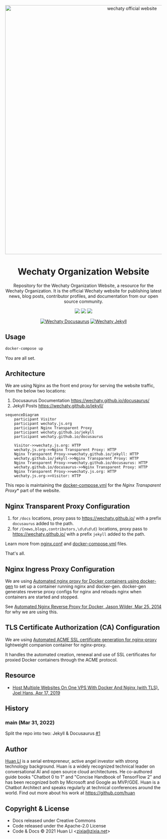 <div align="center">
<a href="https://wechaty.js.org">
  <img src="https://github.com/wechaty/wechaty.js.org/blob/main/docs/images/wechaty-website.png" alt="wechaty official website" height ="auto" width="800" />
</a>
<br />
<h1>Wechaty Organization Website</h1>
<p>
Repository for the Wechaty Organization Website, a resource for the Wechaty Organization. It is the official Wechaty website for publishing latest news, blog posts, contributor profiles, and documentation from our open source community.
</p>
<p align="center">
<a href="https://github.com/wechaty/wechaty.js.org" alt="GitHub contributors">
<img src="https://img.shields.io/github/contributors/wechaty/wechaty.js.org.svg" /></a>
<a href="https://github.com/wechaty/wechaty.js.org" alt="GitHub issues by-label">
<img src="https://img.shields.io/github/issues/wechaty/wechaty.js.org" /></a>
<a href="https://gitter.im/wechaty/wechaty" alt="Gitter">
<img src="https://img.shields.io/badge/Gitter-@layer5.svg?logo=slack" /></a>
</p>

[![Wechaty Docusaurus](https://github.com/wechaty/docusaurus/workflows/Wechaty%20Docusaurus/badge.svg)](https://github.com/wechaty/wechaty.js.org/actions?query=workflow%3A%22Docusaurus%22)
[![Wechaty Jekyll](https://github.com/wechaty/jekyll/workflows/Wechaty%20Jekyll/badge.svg)](https://github.com/wechaty/wechaty.js.org/actions?query=workflow%3A%22Jekyll%22)

</div>

## Usage

```sh
docker-compose up
```

You are all set.

## Architecture

We are using Nginx as the front end proxy for serving the website traffic, from the below two locations:

1. Docusaurus Documentation <https://wechaty.github.io/docusaurus/>
1. Jekyll Posts <https://wechaty.github.io/jekyll/>

```mermaid
sequenceDiagram
    participant Visitor
    participant wechaty.js.org
    participant Nginx Transparent Proxy
    participant wechaty.github.io/jekyll
    participant wechaty.github.io/docusaurus

    Visitor->>wechaty.js.org: HTTP
    wechaty.js.org->>Nginx Transparent Proxy: HTTP
    Nginx Transparent Proxy->>wechaty.github.io/jekyll: HTTP
    wechaty.github.io/jekyll->>Nginx Transparent Proxy: HTTP
    Nginx Transparent Proxy->>wechaty.github.io/docusaurus: HTTP
    wechaty.github.io/docusaurus->>Nginx Transparent Proxy: HTTP
    Nginx Transparent Proxy->>wechaty.js.org: HTTP
    wechaty.js.org->>Visitor: HTTP
```

This repo is maintaining the [docker-compose.yml](docker-compose.yml) for the *Nginx Transparent Proxy** part of the website.

## Nginx Transparent Proxy Configuration

1. for `/docs` locations, proxy pass to <https://wechaty.github.io/> with a prefix `docusaurus` added to the path.
1. for `/{news,blogs,contributors,\d\d\d\d}` locations, proxy pass to <https://wechaty.github.io/> with a prefix `jekyll` added to the path.

Learn more from [nginx.conf](nginx.conf) and [docker-compose.yml](docker-compose.yml) files.

That's all.

## Nginx Ingress Proxy Configuration

We are using [Automated nginx proxy for Docker containers using docker-gen](https://github.com/nginx-proxy/nginx-proxy) to set up a container running nginx and docker-gen. docker-gen generates reverse proxy configs for nginx and reloads nginx when containers are started and stopped.

See [Automated Nginx Reverse Proxy for Docker, Jason Wilder, Mar 25, 2014](http://jasonwilder.com/blog/2014/03/25/automated-nginx-reverse-proxy-for-docker/) for why we are using this.

## TLS Certificate Authorization (CA) Configuration

We are using [Automated ACME SSL certificate generation for nginx-proxy](https://github.com/nginx-proxy/acme-companion) lightweight companion container for nginx-proxy.

It handles the automated creation, renewal and use of SSL certificates for proxied Docker containers through the ACME protocol.

## Resource

- [Host Multiple Websites On One VPS With Docker And Nginx (with TLS), Joel Hans, Apr 17, 2019](https://blog.ssdnodes.com/blog/host-multiple-websites-docker-nginx/)

## History

### main (Mar 31, 2022)

Split the repo into two: Jekyll & Docusaurus [#1](https://github.com/wechaty/wechaty.js.org/issues/1)

## Author

[Huan LI](http://linkedin.com/in/zixia) is a serial entrepreneur, active angel investor with strong technology background.
Huan is a widely recognized technical leader on conversational AI and open source cloud architectures.
He co-authored guide books "Chatbot 0 to 1" and "Concise Handbook of TensorFlow 2"
and has been recognized both by Microsoft and Google as MVP/GDE.
Huan is a Chatbot Architect and speaks regularly at technical conferences around the world.
Find out more about his work at <https://github.com/huan>

## Copyright & License

- Docs released under Creative Commons
- Code released under the Apache-2.0 License
- Code & Docs © 2021 Huan LI \<zixia@zixia.net\>
